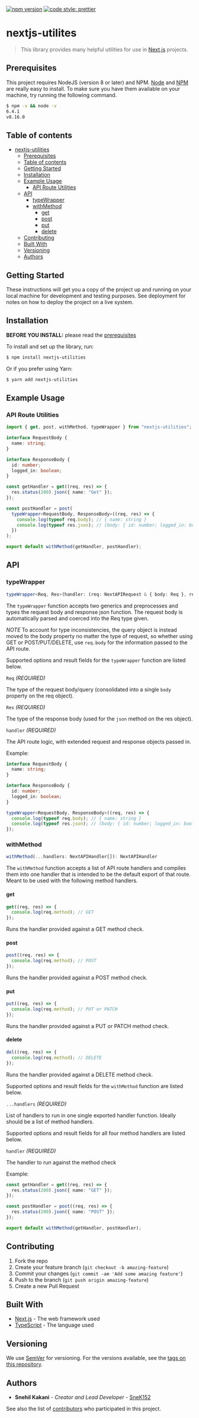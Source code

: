 [![npm version](https://badge.fury.io/js/nextjs-utilities.svg)](https://badge.fury.io/js/angular2-expandable-list)
[![code style: prettier](https://img.shields.io/badge/code_style-prettier-ff69b4.svg?style=flat-square)](https://github.com/prettier/prettier)

# nextjs-utilites

> This library provides many helpful utilities for use in [Next.js](https://nextjs.org) projects.

## Prerequisites

This project requires NodeJS (version 8 or later) and NPM.
[Node](http://nodejs.org/) and [NPM](https://npmjs.org/) are really easy to install.
To make sure you have them available on your machine,
try running the following command.

```sh
$ npm -v && node -v
6.4.1
v8.16.0
```

## Table of contents

- [nextjs-utilities](#nextjs-utilites)
  - [Prerequisites](#prerequisites)
  - [Table of contents](#table-of-contents)
  - [Getting Started](#getting-started)
  - [Installation](#installation)
  - [Example Usage](#example-usage)
    - [API Route Utilities](#api-route-utilities)
  - [API](#api)
    - [typeWrapper](#typewrapper)
    - [withMethod](#withmethod)
      - [get](#get)
      - [post](#post)
      - [put](#put)
      - [delete](#delete)
  - [Contributing](#contributing)
  - [Built With](#built-with)
  - [Versioning](#versioning)
  - [Authors](#authors)

## Getting Started

These instructions will get you a copy of the project up and running on your local machine for development and testing purposes. See deployment for notes on how to deploy the project on a live system.

## Installation

**BEFORE YOU INSTALL:** please read the [prerequisites](#prerequisites)

To install and set up the library, run:

```sh
$ npm install nextjs-utilities
```

Or if you prefer using Yarn:

```sh
$ yarn add nextjs-utilities
```

## Example Usage

### API Route Utilities

```ts
import { get, post, withMethod, typeWrapper } from "nextjs-utilities";

interface RequestBody {
  name: string;
}

interface ResponseBody {
  id: number;
  logged_in: boolean;
}

const getHandler = get((req, res) => {
  res.status(200).json({ name: "Get" });
});

const postHandler = post(
  typeWrapper<RequestBody, ResponseBody>((req, res) => {
    console.log(typeof req.body); // { name: string }
    console.log(typeof res.json); // (body: { id: number; logged_in: boolean; }) => void
  })
);

export default withMethod(getHandler, postHandler);
```

## API

### typeWrapper

```ts
typeWrapper<Req, Res>(handler: (req: NextAPIRequest & { body: Req }, res: NextAPIResponse<Res>) => void): NextAPIHandler
```

The `typeWrapper` function accepts two generics and preprocesses and types the request body and response json function. The request body is automatically parsed and coerced into the Req type given.

_NOTE_ To account for type inconsistencies, the query object is instead moved to the body property no matter the type of request, so whether using GET or POST/PUT/DELETE, use `req.body` for the information passed to the API route.

Supported options and result fields for the `typeWrapper` function are listed below.

`Req` _(REQUIRED)_

The type of the request body/query (consolidated into a single `body` property on the req object).

`Res` _(REQUIRED)_

The type of the response body (used for the `json` method on the res object).

`handler` _(REQUIRED)_

The API route logic, with extended request and response objects passed in.

Example:

```ts
interface RequestBody {
  name: string;
}

interface ResponseBody {
  id: number;
  logged_in: boolean;
}

typeWrapper<RequestBody, ResponseBody>((req, res) => {
  console.log(typeof req.body); // { name: string }
  console.log(typeof res.json); // (body: { id: number; logged_in: boolean; }) => void
});
```

### withMethod

```ts
withMethod(...handlers: NextAPIHandler[]): NextAPIHandler
```

The `withMethod` function accepts a list of API route handlers and compiles them into one handler that is intended to be the default export of that route. Meant to be used with the following method handlers.

#### get

```ts
get((req, res) => {
  console.log(req.method); // GET
});
```

Runs the handler provided against a GET method check.

#### post

```ts
post((req, res) => {
  console.log(req.method); // POST
});
```

Runs the handler provided against a POST method check.

#### put

```ts
put((req, res) => {
  console.log(req.method); // PUT or PATCH
});
```

Runs the handler provided against a PUT or PATCH method check.

#### delete

```ts
del((req, res) => {
  console.log(req.method); // DELETE
});
```

Runs the handler provided against a DELETE method check.

Supported options and result fields for the `withMethod` function are listed below.

`...handlers` _(REQUIRED)_

List of handlers to run in one single exported handler function. Ideally should be a list of method handlers.

Supported options and result fields for all four method handlers are listed below.

`handler` _(REQUIRED)_

The handler to run against the method check

Example:

```ts
const getHandler = get((req, res) => {
  res.status(200).json({ name: "GET" });
});

const postHandler = post((req, res) => {
  res.status(200).json({ name: "POST" });
});

export default withMethod(getHandler, postHandler);
```

## Contributing

1. Fork the repo
2. Create your feature branch (`git checkout -b amazing-feature`)
3. Commit your changes (`git commit -am 'Add some amazing feature'`)
4. Push to the branch (`git push origin amazing-feature`)
5. Create a new Pull Request

## Built With

- [Next.js](https://nextjs.org/) - The web framework used
- [TypeScript](https://www.typescriptlang.org/) - The language used

## Versioning

We use [SemVer](http://semver.org/) for versioning. For the versions available, see the [tags on this repository](https://github.com/your/project/tags).

## Authors

- **Snehil Kakani** - _Creator and Lead Developer_ - [SneK152](https://github.com/snek152)

See also the list of [contributors](https://github.com/snek152/nextjs-utilities/contributors) who participated in this project.
